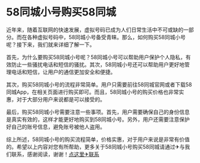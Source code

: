 # 58同城小号购买58同城

近年来，随着互联网的快速发展，虚拟号码已成为人们日常生活中不可或缺的一部分。而在各种虚拟号码中，58同城小号备受青睐。那么，如何购买58同城小号呢？接下来，我们就来详细了解一下。

首先，为什么要购买58同城小号呢？58同城小号可以帮助用户保护个人隐私，有效防止一些骚扰电话和短信的骚扰。其次，58同城小号还可以帮助用户更好地管理电话和短信，让用户的通信更加安全和便捷。

其次，购买58同城小号的流程非常简单。用户只需要前往58同城官网或者下载58同城App，在相关页面进行购买即可。而且，58同城小号的购买价格也非常实惠，对于大部分用户来说都是可以接受的。

最后，购买58同城小号需要注意一些事项。首先，用户需要确保自己的身份信息是真实有效的，这样才能更好地购买到58同城小号。另外，用户还需要注意保护好自己的账号信息，避免账号被他人盗用。

综上所述，58同城小号的购买流程简单，价格实惠，对于用户来说是非常有价值的。希望以上内容对您有所帮助，更多关于58同城小号购买58同城请通过✈与我们联系，感谢阅读，谢谢！[点这里✈联系](https://sms.k02.cc)